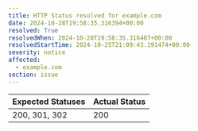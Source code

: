 ```yaml
---
title: HTTP Status resolved for example.com
date: 2024-10-28T19:58:35.316394+00:00
resolved: True
resolvedWhen: 2024-10-28T19:58:35.316407+00:00
resolvedStartTime: 2024-10-25T21:09:43.191474+00:00
severity: notice
affected:
  - example.com
section: issue
---
```


| Expected Statuses | Actual Status  |
|-------------------|----------------|
| 200, 301, 302 | 200 |
